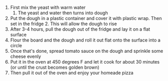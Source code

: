 1. First mix the yeast with warm water
    1. The yeast and water then turns into dough
2. Put the dough in a plastic container and cover it with plastic wrap. Then set in the fridge
    2. This will allow the dough to rise
3. After 3-4 hours, pull the dough out of the fridge and lay it on a flat surface
4. Flour the board and the dough and roll it out flat onto the surface into a circle
5. Once that's done, spread tomato sauce on the dough and sprinkle some cheese evenly
6. Put it in the oven at 450 degrees F and let it cook for about 30 minutes (or until the crust becomes golden brown)
7. Then pull it out of the oven and enjoy your homeade pizza